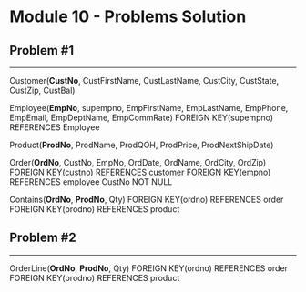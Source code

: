 # Module 10 - Problems Solution

## Problem #1

-------------------------------------------------------------------------------

Customer(**CustNo**, CustFirstName, CustLastName, CustCity, CustState, CustZip, CustBal)

Employee(**EmpNo**, supempno, EmpFirstName, EmpLastName, EmpPhone, EmpEmail, EmpDeptName, EmpCommRate)
        FOREIGN KEY(supempno) REFERENCES Employee

Product(**ProdNo**, ProdName, ProdQOH, ProdPrice, ProdNextShipDate)

Order(**OrdNo**, CustNo, EmpNo, OrdDate, OrdName, OrdCity, OrdZip)
        FOREIGN KEY(custno) REFERENCES customer
        FOREIGN KEY(empno) REFERENCES employee
        CustNo NOT NULL

Contains(**OrdNo**, **ProdNo**, Qty)
        FOREIGN KEY(ordno) REFERENCES order
        FOREIGN KEY(prodno) REFERENCES product

## Problem #2

-------------------------------------------------------------------------------

OrderLine(**OrdNo**, **ProdNo**, Qty)
                FOREIGN KEY(ordno) REFERENCES order
                FOREIGN KEY(prodno) REFERENCES product
